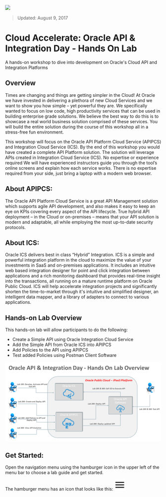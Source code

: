 ![](https://cloudaccelerate.github.io/TTC-CommonContent/images/ttc-logo.png) 
> Updated: August 9, 2017

# Cloud Accelerate: Oracle API & Integration Day - Hands On Lab
A hands-on workshop to dive into development on Oracle's Cloud API and Integration Platforms

## Overview
Times are changing and things are getting simpler in the Cloud! At Oracle we have invested in delivering a plethora of new Cloud Services and we want to show you how simple – yet powerful they are. We specifically wanted to focus on low code, high productivity services that can be used in building enterprise grade solutions. We believe the best way to do this is to showcase a real world business solution comprised of these services. You will build the entire solution during the course of this workshop all in a stress-free fun environment. 

This workshop will focus on the Oracle API Platform Cloud Service (APIPCS) and Integration Cloud Service (ICS).  By the end of this workshop you would have created a complete API Platform solution.  The solution will leverage APIs created in Integration Cloud Service (ICS). No expertise or experience required We will have experienced instructors guide you through the tool’s online screens and explain how each service works. There is no expertise required from your side, just bring a laptop with a modern web browser.

## About APIPCS: 
The Oracle API Platform Cloud Service is a great API Management solution which supports agile API development, and also makes it easy to keep an eye on KPIs covering every aspect of the API lifecycle. True hybrid API deployment – in the Cloud or on-premises – means that your API solution is modern and adaptable, all while employing the most up-to-date security protocols.

## About ICS: 
Oracle ICS delivers best in class “Hybrid” Integration. ICS is a simple and powerful integration platform in the cloud to maximize the value of your investments in SaaS and on-premises applications. It includes an intuitive web based integration designer for point and click integration between applications and a rich monitoring dashboard that provides real-time insight into the transactions, all running on a mature runtime platform on Oracle Public Cloud. ICS will help accelerate integration projects and significantly shorten the time-to-market through it's intuitive and simplified designer, an intelligent data mapper, and a library of adapters to connect to various applications.

## Hands-on Lab Overview
This hands-on lab will allow participants to do the following:
- Create a Simple API using Oracle Integration Cloud Service
- Add the Simple API from Oracle ICS into APIPCS
- Add Policies to the API using APIPCS
- Test added Policies using Postman Client Software

![](images/overview-image.png)

## Get Started: 
Open the navigation menu using the hamburger icon in the upper left of the menu bar to choose a lab guide and get started.

The hamburger menu has an icon that looks like this: <img src="images/menu.svg">

